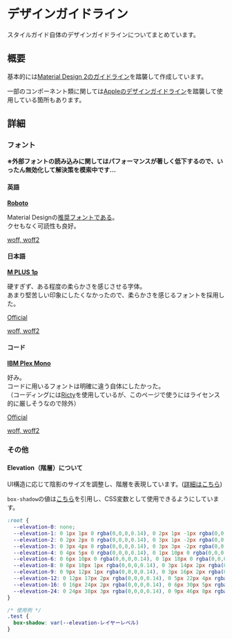 # デザインガイドライン

スタイルガイド自体のデザインガイドラインについてまとめています。

## 概要

基本的には[Material Design 2のガイドライン](https://material.io/)を踏襲して作成しています。

一部のコンポーネント類に関しては[Appleのデザインガイドライン](https://developer.apple.com/design/human-interface-guidelines/guidelines/overview/)を踏襲して使用している箇所もあります。

## 詳細

### フォント

**※外部フォントの読み込みに関してはパフォーマンスが著しく低下するので、いったん無効化して解決策を模索中です...**

#### 英語

**[Roboto](https://fonts.google.com/specimen/Roboto?query=roboto)**

Material Designの[推奨フォントである](https://material.io/develop/web/guides/typography#basic-usage)。\
クセもなく可読性も良好。

[woff, woff2](https://google-webfonts-helper.herokuapp.com/fonts/roboto?subsets=latin)

#### 日本語

**[M PLUS 1p](https://fonts.google.com/specimen/M+PLUS+1p?query=m+plus+1p)**

硬すぎず、ある程度の柔らかさを感じさせる字体。\
あまり堅苦しい印象にしたくなかったので、柔らかさを感じるフォントを採用した。

[Official](https://mplusfonts.github.io/)

[woff, woff2](https://google-webfonts-helper.herokuapp.com/fonts/m-plus-1p?subsets=latin)

#### コード

**[IBM Plex Mono](https://fonts.google.com/specimen/IBM+Plex+Mono?query=ibm)**

好み。\
コードに用いるフォントは明確に違う自体にしたかった。\
（コーディングには[Ricty](https://rictyfonts.github.io/)を使用しているが、このページで使うにはライセンス的に厳しそうなので除外）

[Official](https://www.ibm.com/plex/)

[woff, woff2](https://google-webfonts-helper.herokuapp.com/fonts/ibm-plex-mono?subsets=latin)

### その他

#### Elevation（階層）について

UI構造に応じて陰影のサイズを調整し、階層を表現しています。([詳細はこちら](https://material.io/design/environment/elevation.html#elevation-in-material-design))

`box-shadow`の値は[こちら](https://gist.github.com/serglo/f9f0be9a66fd6755a0bda85f9c64e85f)を引用し、CSS変数として使用できるようにしています。

```css
:root {
  --elevation-0: none;
  --elevation-1: 0 1px 1px 0 rgba(0,0,0,0.14), 0 2px 1px -1px rgba(0,0,0,0.12), 0 1px 3px 0 rgba(0,0,0,0.20);
  --elevation-2: 0 2px 2px 0 rgba(0,0,0,0.14), 0 3px 1px -2px rgba(0,0,0,0.12), 0 1px 5px 0 rgba(0,0,0,0.20);
  --elevation-3: 0 3px 4px 0 rgba(0,0,0,0.14), 0 3px 3px -2px rgba(0,0,0,0.12), 0 1px 8px 0 rgba(0,0,0,0.20);
  --elevation-4: 0 4px 5px 0 rgba(0,0,0,0.14), 0 1px 10px 0 rgba(0,0,0,0.12), 0 2px 4px -1px rgba(0,0,0,0.20);
  --elevation-6: 0 6px 10px 0 rgba(0,0,0,0.14), 0 1px 18px 0 rgba(0,0,0,0.12), 0 3px 5px -1px rgba(0,0,0,0.20);
  --elevation-8: 0 8px 10px 1px rgba(0,0,0,0.14), 0 3px 14px 2px rgba(0,0,0,0.12), 0 5px 5px -3px rgba(0,0,0,0.20);
  --elevation-9: 0 9px 12px 1px rgba(0,0,0,0.14), 0 3px 16px 2px rgba(0,0,0,0.12), 0 5px 6px -3px rgba(0,0,0,0.20);
  --elevation-12: 0 12px 17px 2px rgba(0,0,0,0.14), 0 5px 22px 4px rgba(0,0,0,0.12), 0 7px 8px -4px rgba(0,0,0,0.20);
  --elevation-16: 0 16px 24px 2px rgba(0,0,0,0.14), 0 6px 30px 5px rgba(0,0,0,0.12), 0 8px 10px -5px rgba(0,0,0,0.20);
  --elevation-24: 0 24px 38px 3px rgba(0,0,0,0.14), 0 9px 46px 8px rgba(0,0,0,0.12), 0 11px 15px -7px rgba(0,0,0,0.20);
}
```

```css
/* 使用例 */
.test {
  box-shadow: var(--elevation-レイヤーレベル)
}
```
